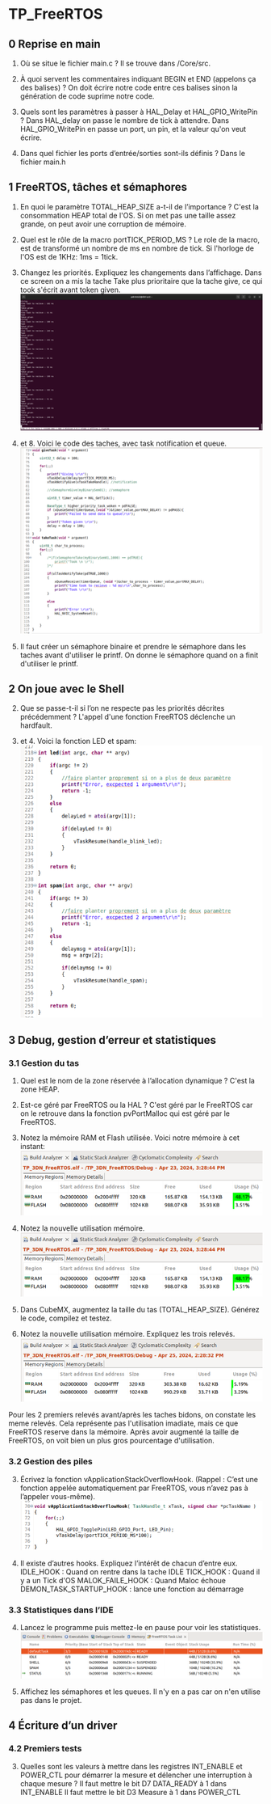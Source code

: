 # TP_FreeRTOS

## 0 Reprise en main

1. Où se situe le fichier main.c ?
  Il se trouve dans /Core/src.

2. À quoi servent les commentaires indiquant BEGIN et END (appelons ça des
balises) ?
On doit écrire notre code entre ces balises sinon la génération de code suprime notre code.

3. Quels sont les paramètres à passer à HAL_Delay et HAL_GPIO_WritePin ?
Dans HAL_delay on passe le nombre de tick à attendre. Dans HAL_GPIO_WritePin en passe un port, un pin, et la valeur qu'on veut écrire.

4. Dans quel fichier les ports d’entrée/sorties sont-ils définis ?
Dans le fichier main.h

## 1 FreeRTOS, tâches et sémaphores

1.  En quoi le paramètre TOTAL_HEAP_SIZE a-t-il de l’importance ?
C'est la consommation HEAP total de l'OS. Si on met pas une taille assez grande, on peut avoir une corruption de mémoire.

2. Quel est le rôle de la macro portTICK_PERIOD_MS ?
Le role de la macro, est de transformé un nombre de ms en nombre de tick. Si l'horloge de l'OS est de 1KHz: 1ms = 1tick.

6. Changez les priorités. Expliquez les changements dans l’affichage.
Dans ce screen on a mis la tache Take plus prioritaire que la tache give, ce qui took s'écrit avant token given.
![plot](./Screenshot1.png)

7. et 8. Voici le code des taches, avec task notification et queue.
![plot](./Screenshot2.png)

12. Il faut créer un sémaphore binaire et prendre le sémaphore dans les taches avant d'utiliser le printf. On donne le sémaphore quand on a finit d'utiliser le printf.

## 2 On joue avec le Shell

2. Que se passe-t-il si l’on ne respecte pas les priorités décrites précédemment ?
L'appel d'une fonction FreeRTOS déclenche un hardfault.

3. et 4. Voici la fonction LED et spam:
![plot](./Screenshot3.png)

## 3 Debug, gestion d’erreur et statistiques
### 3.1 Gestion du tas

1. Quel est le nom de la zone réservée à l’allocation dynamique ?
C'est la zone HEAP.

2. Est-ce géré par FreeRTOS ou la HAL ?
C'est géré par le FreeRTOS car on le retrouve dans la fonction pvPortMalloc qui est géré par le FreeRTOS.

4. Notez la mémoire RAM et Flash utilisée.
Voici notre mémoire à cet instant:
![plot](./Screenshot4.png)

6. Notez la nouvelle utilisation mémoire.
![plot](./Screenshot4.png)

7. Dans CubeMX, augmentez la taille du tas (TOTAL_HEAP_SIZE). Générez le code, compilez et testez.

8. Notez la nouvelle utilisation mémoire. Expliquez les trois relevés.
![plot](./Screenshot5.png)

Pour les 2 premiers relevés avant/après les taches bidons, on constate les meme relevés.
Cela représente pas l'utilisation imadiate, mais ce que FreeRTOS reserve dans la mémoire.
Après avoir augmenté la taille de FreeRTOS, on voit bien un plus gros pourcentage d'utilisation.

### 3.2 Gestion des piles

3. Écrivez la fonction vApplicationStackOverflowHook. (Rappel : C’est une
fonction appelée automatiquement par FreeRTOS, vous n’avez pas à l’appeler
vous-même).
![plot](./Screenshot6.png)

5. Il existe d’autres hooks. Expliquez l’intérêt de chacun d’entre eux.
IDLE_HOOK : Quand on rentre dans la tache IDLE
TICK_HOOK : Quand il y a un Tick d'OS
MALOK_FAILE_HOOK : Quand Maloc échoue
DEMON_TASK_STARTUP_HOOK : lance une fonction au démarrage

### 3.3 Statistiques dans l’IDE

4. Lancez le programme puis mettez-le en pause pour voir les statistiques.
![plot](./Screenshot7.png)

7. Affichez les sémaphores et les queues.
Il n'y en a pas car on n'en utilise pas dans le projet.

## 4 Écriture d’un driver
### 4.2 Premiers tests

3. Quelles sont les valeurs à mettre dans les registres INT_ENABLE et POWER_CTL pour démarrer la mesure et délencher une interruption à chaque mesure ?
Il faut mettre le bit D7 DATA_READY à 1 dans INT_ENABLE
Il faut mettre le bit D3 Measure à 1 dans POWER_CTL


